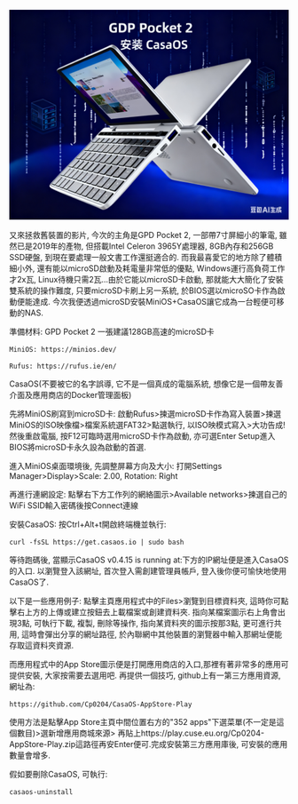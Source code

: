 [![](https://github.com/TechTutoPPT/GDP-Pocket-2-Install-CasaOS/blob/main/IMG_8260.PNG)](https://youtu.be/AHhOXTfAEwo)

又來拯救舊裝置的影片, 今次的主角是GPD Pocket 2, 一部帶7寸屏細小的筆電, 雖然已是2019年的產物, 
但搭載Intel Celeron 3965Y處理器, 8GB內存和256GB SSD硬盤, 到現在要處理一般文書工作還挺適合的.
而我最喜愛它的地方除了體積細小外, 還有能以microSD啟動及耗電量非常低的優點, Windows運行高負荷工作才2x瓦, 
Linux待機只需2瓦...由於它能以microSD卡啟動, 那就能大大簡化了安裝雙系統的操作難度, 只要microSD卡刷上另一系統,
於BIOS選以microSO卡作為啟動便能達成. 今次我便透過microSD安裝MiniOS+CasaOS讓它成為一台輕便可移動的NAS.

準備材料:
GPD Pocket 2
一張建議128GB高速的microSD卡
```
MiniOS: https://minios.dev/
```
```
Rufus: https://rufus.ie/en/
```
CasaOS(不要被它的名字誤導, 它不是一個真成的電腦系統, 想像它是一個帶友善介面及應用商店的Docker管理面板)

先將MiniOS刷寫到microSD卡:
啟動Rufus>揀選microSD卡作為寫入裝置>揀選MiniOS的ISO映像檔>檔案系統選FAT32>點選執行, 以ISO映模式寫入>大功告成!
然後重啟電腦, 按F12可臨時選用microSD卡作為啟動, 亦可選Enter Setup進入BIOS將microSD卡永久設為啟動的首選.

進入MiniOS桌面環境後, 先調整屏幕方向及大小:
打開Settings Manager>Display>Scale: 2.00, Rotation: Right

再進行連網設定:
點擊右下方工作列的網絡圖示>Available networks>揀選自己的WiFi SSID輸入密碼後按Connect連線

安裝CasaOS:
按Ctrl+Alt+t開啟終端機並執行:
```
curl -fsSL https://get.casaos.io | sudo bash
```
等待跑碼後, 當顯示CasaOS v0.4.15 is running at:下方的IP網址便是進入CasaOS的入口.
以瀏覽登入該網址, 首次登入需創建管理員帳戶, 登入後你便可愉快地使用CasaOS了.

以下是一些應用例子:
點擊主頁應用程式中的Files>瀏覽到目標資料夾, 這時你可點擊右上方的上傳或建立按鈕去上載檔案或創建資料夾.
指向某檔案圖示右上角會出現3點, 可執行下載, 複製, 刪除等操作, 
指向某資料夾的圖示按那3點, 更可進行共用, 這時會彈出分享的網址路徑, 於內聯網中其他裝置的瀏覽器中輸入那網址便能存取這資料夾資源.

而應用程式中的App Store圖示便是打開應用商店的入口,那裡有著非常多的應用可提供安裝, 大家按需要去選用吧.
再提供一個技巧, github上有一第三方應用資源, 網址為:
```
https://github.com/Cp0204/CasaOS-AppStore-Play
```
使用方法是點擊App Store主頁中間位置右方的"352 apps"下選菜單(不一定是這個數目)>選新增應用商城來源>
再貼上https://play.cuse.eu.org/Cp0204-AppStore-Play.zip這路徑再安Enter便可.完成安裝第三方應用庫後, 可安裝的應用數量會增多.

假如要刪除CasaOS, 可執行:
```
casaos-uninstall
```
